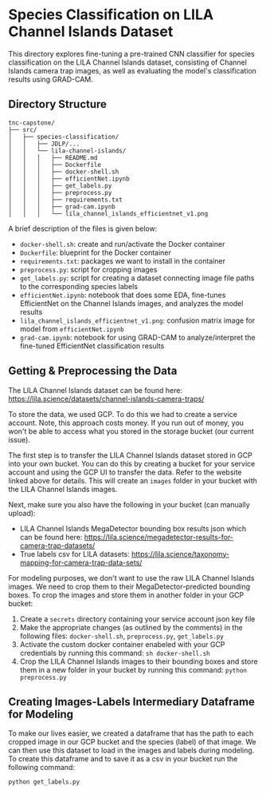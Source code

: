 # Species Classification on LILA Channel Islands Dataset
This directory explores fine-tuning a pre-trained CNN classifier for species
classification on the LILA Channel Islands dataset, consisting of Channel Islands
camera trap images, as well as evaluating the model's classification results 
using GRAD-CAM. 

## Directory Structure
```
tnc-capstone/
├── src/
│   ├── species-classification/
│   │   ├── JDLP/... 
│   │   └── lila-channel-islands/
│   │   │   ├── README.md
│   │   │   ├── Dockerfile
│   │   │   ├── docker-shell.sh
│   │   │   ├── efficientNet.ipynb
│   │   │   ├── get_labels.py
│   │   │   ├── preprocess.py
│   │   │   ├── requirements.txt
│   │   │   ├── grad-cam.ipynb
│   │   │   └── lila_channel_islands_efficientnet_v1.png
```
A brief description of the files is given below:
* `docker-shell.sh`: create and run/activate the Docker container
* `Dockerfile`: blueprint for the Docker container
* `requirements.txt`: packages we want to install in the container
* `preprocess.py`: script for cropping images
* `get_labels.py`: script for creating a dataset connecting image file paths to
the corresponding species labels
* `efficientNet.ipynb`: notebook that does some EDA, fine-tunes EfficientNet on 
the Channel Islands images, and analyzes the model results
* `lila_channel_islands_efficientnet_v1.png`: confusion matrix image for model from `efficientNet.ipynb`
* `grad-cam.ipynb`: notebook for using GRAD-CAM to analyze/interpret the fine-tuned EfficientNet
classification results

## Getting & Preprocessing the Data
The LILA Channel Islands dataset can be found here:
https://lila.science/datasets/channel-islands-camera-traps/
  
To store the data, we used GCP. To do this we had to create a service account.
Note, this approach costs money. If you run out of money, you won't be able
to access what you stored in the storage bucket (our current issue).   

The first step is to transfer the LILA Channel Islands dataset stored in GCP into
your own bucket. You can do this by creating a bucket for your service account and
using the GCP UI to transfer the data. Refer to the website linked above for details.
This will create an `images` folder in your bucket with the LILA Channel Islands images.  

Next, make sure you also have the following in your bucket (can manually upload):  
* LILA Channel Islands MegaDetector bounding box results json which can be found here: https://lila.science/megadetector-results-for-camera-trap-datasets/ 
* True labels csv for LILA datasets: https://lila.science/taxonomy-mapping-for-camera-trap-data-sets/
  
For modeling purposes, we don't want to use the raw LILA Channel Islands images.
We need to crop them to their MegaDetector-predicted bounding boxes. To crop the 
images and store them in another folder in your GCP bucket:    
1. Create a `secrets` directory containing your service account json key file
2. Make the appropriate changes (as outlined by the comments) in the following 
files: `docker-shell.sh`, `preprocess.py`, `get_labels.py`
3. Activate the custom docker container enabeled with your GCP credentials by running
this command: `sh docker-shell.sh`
4. Crop the LILA Channel Islands images to their bounding boxes and store them in
a new folder in your bucket by running this command: `python preprocess.py`  

## Creating Images-Labels Intermediary Dataframe for Modeling
To make our lives easier, we created a dataframe that has the path to each cropped
image in our GCP bucket and the species (label) of that image. We can then use
this dataset to load in the images and labels during modeling. To create this 
dataframe and to save it as a csv in your bucket run the following command:  

`python get_labels.py`  

